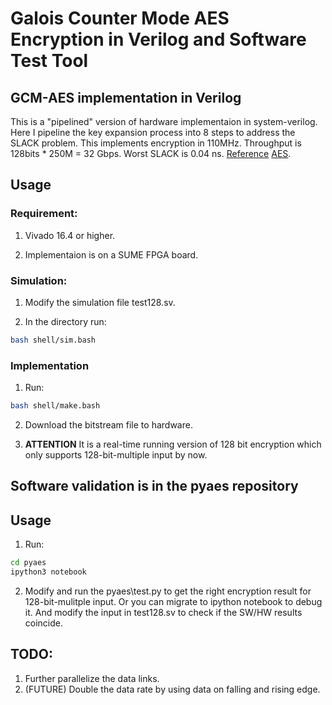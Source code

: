 # Galois Counter Mode AES Encryption in Verilog and Software Test Tool

## GCM-AES implementation in Verilog

This is a "pipelined" version of hardware implementaion in system-verilog. Here I pipeline the key expansion process into 8 steps to address the SLACK problem. This implements encryption in 110MHz. Throughput is 128bits * 250M = 32 Gbps. Worst SLACK is 0.04 ns. [Reference](https://nvlpubs.nist.gov/nistpubs/Legacy/SP/nistspecialpublication800-38d.pdf) [AES](https://nvlpubs.nist.gov/nistpubs/fips/nist.fips.197.pdf).

## Usage

### Requirement:

1. Vivado 16.4 or higher.

2. Implementaion is on a SUME FPGA board.

### Simulation:

1. Modify the simulation file test128.sv.

2. In the directory run:

```bash
bash shell/sim.bash
```

### Implementation

1. Run:

```bash
bash shell/make.bash
```

2. Download the bitstream file to hardware.

3. **ATTENTION** It is a real-time running version of 128 bit encryption which only supports 128-bit-multiple input by now.

## Software validation is in the pyaes repository

## Usage

1. Run:

```bash
cd pyaes
ipython3 notebook
```

2. Modify and run the pyaes\test.py to get the right encryption result for 128-bit-mulitple input. Or you can migrate to ipython notebook to debug it. And modify the input in test128.sv to check if the SW/HW results coincide.

## TODO:
1. Further parallelize the data links.
2. (FUTURE) Double the data rate by using data on falling and rising edge.
